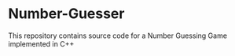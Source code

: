 # Number-Guesser
This repository contains source code for a Number Guessing Game implemented in C++

